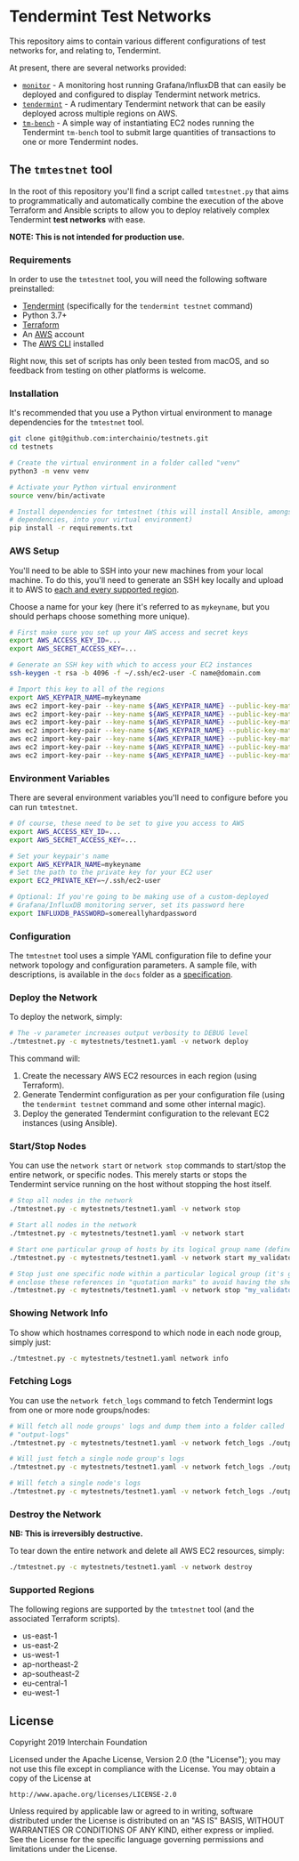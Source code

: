 # Tendermint Test Networks
This repository aims to contain various different configurations of test
networks for, and relating to, Tendermint.

At present, there are several networks provided:

* [`monitor`](./monitor/README.md) - A monitoring host running Grafana/InfluxDB
  that can easily be deployed and configured to display Tendermint network
  metrics.
* [`tendermint`](./tendermint/README.md) - A rudimentary Tendermint network that
  can be easily deployed across multiple regions on AWS.
* [`tm-bench`](./tm-bench/README.md) - A simple way of instantiating EC2 nodes
  running the Tendermint `tm-bench` tool to submit large quantities of
  transactions to one or more Tendermint nodes.

## The `tmtestnet` tool
In the root of this repository you'll find a script called `tmtestnet.py` that
aims to programmatically and automatically combine the execution of the above
Terraform and Ansible scripts to allow you to deploy relatively complex
Tendermint **test networks** with ease.

**NOTE: This is not intended for production use.**

### Requirements
In order to use the `tmtestnet` tool, you will need the following software
preinstalled:

* [Tendermint](https://tendermint.com/) (specifically for the
  `tendermint testnet` command)
* Python 3.7+
* [Terraform](https://www.terraform.io/)
* An [AWS](https://aws.amazon.com/) account
* The [AWS CLI](https://aws.amazon.com/cli/) installed

Right now, this set of scripts has only been tested from macOS, and so feedback
from testing on other platforms is welcome.

### Installation
It's recommended that you use a Python virtual environment to manage
dependencies for the `tmtestnet` tool.

```bash
git clone git@github.com:interchainio/testnets.git
cd testnets

# Create the virtual environment in a folder called "venv"
python3 -m venv venv

# Activate your Python virtual environment
source venv/bin/activate

# Install dependencies for tmtestnet (this will install Ansible, amongst other
# dependencies, into your virtual environment)
pip install -r requirements.txt
```

### AWS Setup
You'll need to be able to SSH into your new machines from your local machine. To
do this, you'll need to generate an SSH key locally and upload it to AWS to
[each and every supported region](#supported-regions).

Choose a name for your key (here it's referred to as `mykeyname`, but you should
perhaps choose something more unique).

```bash
# First make sure you set up your AWS access and secret keys
export AWS_ACCESS_KEY_ID=...
export AWS_SECRET_ACCESS_KEY=...

# Generate an SSH key with which to access your EC2 instances
ssh-keygen -t rsa -b 4096 -f ~/.ssh/ec2-user -C name@domain.com

# Import this key to all of the regions
export AWS_KEYPAIR_NAME=mykeyname
aws ec2 import-key-pair --key-name ${AWS_KEYPAIR_NAME} --public-key-material file://~/.ssh/ec2-user.pub --region us-east-1 && \
aws ec2 import-key-pair --key-name ${AWS_KEYPAIR_NAME} --public-key-material file://~/.ssh/ec2-user.pub --region us-east-2 && \
aws ec2 import-key-pair --key-name ${AWS_KEYPAIR_NAME} --public-key-material file://~/.ssh/ec2-user.pub --region us-west-1 && \
aws ec2 import-key-pair --key-name ${AWS_KEYPAIR_NAME} --public-key-material file://~/.ssh/ec2-user.pub --region ap-northeast-2 && \
aws ec2 import-key-pair --key-name ${AWS_KEYPAIR_NAME} --public-key-material file://~/.ssh/ec2-user.pub --region ap-southeast-2 && \
aws ec2 import-key-pair --key-name ${AWS_KEYPAIR_NAME} --public-key-material file://~/.ssh/ec2-user.pub --region eu-central-1 && \
aws ec2 import-key-pair --key-name ${AWS_KEYPAIR_NAME} --public-key-material file://~/.ssh/ec2-user.pub --region eu-west-1
```

### Environment Variables
There are several environment variables you'll need to configure before you can
run `tmtestnet`.

```bash
# Of course, these need to be set to give you access to AWS
export AWS_ACCESS_KEY_ID=...
export AWS_SECRET_ACCESS_KEY=...

# Set your keypair's name
export AWS_KEYPAIR_NAME=mykeyname
# Set the path to the private key for your EC2 user
export EC2_PRIVATE_KEY=~/.ssh/ec2-user

# Optional: If you're going to be making use of a custom-deployed
# Grafana/InfluxDB monitoring server, set its password here
export INFLUXDB_PASSWORD=somereallyhardpassword
```

### Configuration
The `tmtestnet` tool uses a simple YAML configuration file to define your
network topology and configuration parameters. A sample file, with descriptions,
is available in the `docs` folder as a
[specification](docs/network-layout-spec.md).

### Deploy the Network
To deploy the network, simply:

```bash
# The -v parameter increases output verbosity to DEBUG level
./tmtestnet.py -c mytestnets/testnet1.yaml -v network deploy
```

This command will:

1. Create the necessary AWS EC2 resources in each region (using Terraform).
2. Generate Tendermint configuration as per your configuration file (using the
   `tendermint testnet` command and some other internal magic).
3. Deploy the generated Tendermint configuration to the relevant EC2 instances
   (using Ansible).

### Start/Stop Nodes
You can use the `network start` or `network stop` commands to start/stop the
entire network, or specific nodes. This merely starts or stops the Tendermint
service running on the host without stopping the host itself.

```bash
# Stop all nodes in the network
./tmtestnet.py -c mytestnets/testnet1.yaml -v network stop

# Start all nodes in the network
./tmtestnet.py -c mytestnets/testnet1.yaml -v network start

# Start one particular group of hosts by its logical group name (defined in mytestnets/testnet1.yaml)
./tmtestnet.py -c mytestnets/testnet1.yaml -v network start my_validators

# Stop just one specific node within a particular logical group (it's generally a good idea to
# enclose these references in "quotation marks" to avoid having the shell try to interpret them)
./tmtestnet.py -c mytestnets/testnet1.yaml -v network stop "my_validators[0]"
```

### Showing Network Info
To show which hostnames correspond to which node in each node group, simply 
just:

```bash
./tmtestnet.py -c mytestnets/testnet1.yaml network info
```

### Fetching Logs
You can use the `network fetch_logs` command to fetch Tendermint logs from one
or more node groups/nodes:

```bash
# Will fetch all node groups' logs and dump them into a folder called 
# "output-logs"
./tmtestnet.py -c mytestnets/testnet1.yaml -v network fetch_logs ./output-logs

# Will just fetch a single node group's logs
./tmtestnet.py -c mytestnets/testnet1.yaml -v network fetch_logs ./output-logs my_validators

# Will fetch a single node's logs
./tmtestnet.py -c mytestnets/testnet1.yaml -v network fetch_logs ./output-logs "my_validators[0]"
```

### Destroy the Network

**NB: This is irreversibly destructive.**

To tear down the entire network and delete all AWS EC2 resources, simply:

```bash
./tmtestnet.py -c mytestnets/testnet1.yaml -v network destroy
```

### Supported Regions
The following regions are supported by the `tmtestnet` tool (and the associated
Terraform scripts).

* us-east-1
* us-east-2
* us-west-1
* ap-northeast-2
* ap-southeast-2
* eu-central-1
* eu-west-1

## License
Copyright 2019 Interchain Foundation

Licensed under the Apache License, Version 2.0 (the "License");
you may not use this file except in compliance with the License.
You may obtain a copy of the License at

    http://www.apache.org/licenses/LICENSE-2.0

Unless required by applicable law or agreed to in writing, software
distributed under the License is distributed on an "AS IS" BASIS,
WITHOUT WARRANTIES OR CONDITIONS OF ANY KIND, either express or implied.
See the License for the specific language governing permissions and
limitations under the License.
